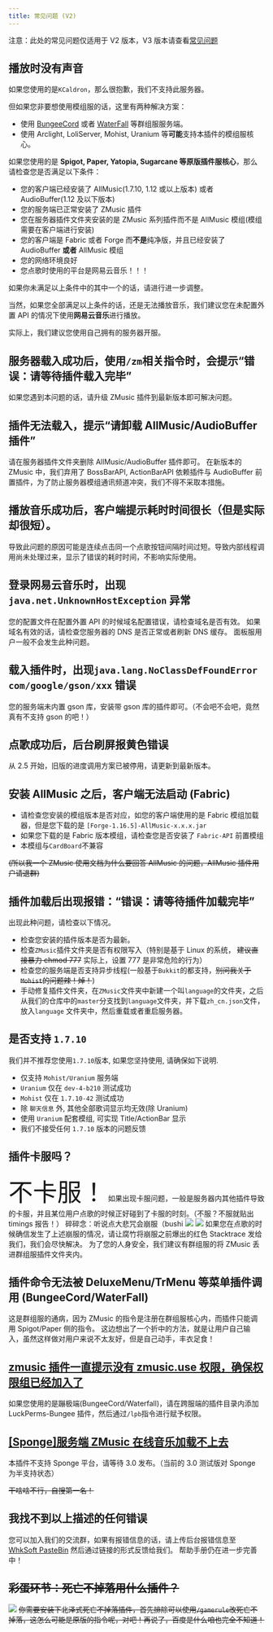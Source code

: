 ```yaml
---
title: 常见问题 (V2)
---
```


注意：此处的常见问题仅适用于 V2 版本，V3 版本请查看[常见问题](faq.md)

## 播放时没有声音

如果您使用的是`KCaldron`，那么很抱歉，我们不支持此服务器。

但如果您非要想使用模组服的话，这里有两种解决方案：

- 使用 [BungeeCord](https://www.spigotmc.org/wiki/bungeecord) 或者 [WaterFall](https://papermc.io/downloads#Waterfall)
  等群组服服务端。
- 使用 Arclight, LoliServer, Mohist, Uranium 等**可能**支持本插件的模组服核心。

如果您使用的是 **Spigot, Paper, Yatopia, Sugarcane 等原版插件服核心**，那么请检查您是否满足以下条件：

- 您的客户端已经安装了 AllMusic(1.7.10, 1.12 或以上版本) 或者 AudioBuffer(1.12 及以下版本)
- 您的服务端已正常安装了 ZMusic 插件
- 您在服务器插件文件夹安装的是 ZMusic 系列插件而不是 AllMusic 模组(模组需要在客户端进行安装)
- 您的客户端是 Fabric 或者 Forge 而**不是**纯净版，并且已经安装了 AudioBuffer **或者** AllMusic 模组
- 您的网络环境良好
- 您点歌时使用的平台是网易云音乐！！！

如果你未满足以上条件中的其中一个的话，请进行进一步调整。

当然，如果您全部满足以上条件的话，还是无法播放音乐，我们建议您在未配置外置 API 的情况下使用**网易云音乐**进行播放。

实际上，我们建议您使用自己拥有的服务器开服。

## 服务器载入成功后，使用`/zm`相关指令时，会提示“错误：请等待插件载入完毕”

如果您遇到本问题的话，请升级 ZMusic 插件到最新版本即可解决问题。

## 插件无法载入，提示“请卸载 AllMusic/AudioBuffer 插件”

请在服务器插件文件夹删除 AllMusic/AudioBuffer 插件即可。
在新版本的 ZMusic 中，我们弃用了 BossBarAPI, ActionBarAPI 依赖插件与 AudioBuffer 前置插件，为了防止服务器模组通讯频道冲突，我们不得不采取本措施。

## 播放音乐成功后，客户端提示耗时时间很长（但是实际却很短）。

导致此问题的原因可能是连续点击同一个点歌按钮间隔时间过短。导致内部线程调用尚未处理过来，显示了错误的耗时时间，不影响实际使用。

## 登录网易云音乐时，出现`java.net.UnknownHostException` 异常

您的配置文件在配置外置 API 的时候域名配置错误，请检查域名是否有效。
如果域名有效的话，请检查您服务器的 DNS 是否正常或者刷新 DNS 缓存。
面板服用户一般不会发生此种问题。

## 载入插件时，出现`java.lang.NoClassDefFoundError com/google/gson/xxx` 错误

您的服务端未内置 gson 库，安装带 gson 库的插件即可。（不会吧不会吧，竟然真有不支持 gson 的吧！）

## 点歌成功后，后台刷屏报黄色错误

从 2.5 开始，旧版的进度调用方案已被停用，请更新到最新版本。

## 安装 AllMusic 之后，客户端无法启动 (Fabric)

- 请检查您安装的模组版本是否对应，如您的客户端使用的是 Fabric 模组加载器，但是您下载的是 `[Forge-1.16.5]-AllMusic-x.x.x.jar`
- 如果您下载的是 Fabric 版本模组，请检查您是否安装了 `Fabric-API` 前置模组
- 本模组与`CardBoard`不兼容

~~(所以我一个 ZMusic 使用文档为什么要回答 AllMusic 的问题，AllMusic 插件用户请退群)~~

## 插件加载后出现报错：“错误：请等待插件加载完毕”

出现此种问题，请检查以下情况。

- 检查您安装的插件版本是否为最新。
- 检查`ZMusic`插件文件夹是否有权限写入（特别是基于 Linux 的系统， ~~建议直接暴力 chmod 777~~ 实际上，设置 777 是非常危险的行为）
- 检查您的服务端是否支持异步线程(一般基于`Bukkit`的都支持，~~别问我关于`Mohist`的问题辣！焯！~~)
- 手动修复插件文件夹，在`ZMusic`文件夹中新建一个叫`language`的文件夹，之后从我们的仓库中的`master`分支找到`language`文件夹，并下载`zh_cn.json`文件，放入`language`
  文件夹中，然后重载或者重启服务器。

## 是否支持 `1.7.10`

我们并不推荐您使用`1.7.10`版本, 如果您坚持使用, 请确保如下说明.

- 仅支持 `Mohist/Uranium` 服务端
- `Uranium` 仅在 `dev-4-b210` 测试成功
- `Mohist` 仅在 `1.7.10-42` 测试成功
- 除 `聊天信息` 外, 其他全部歌词显示均无效(除 Uranium)
- 使用 `Uranium` 配套模组, 可实现 Title/ActionBar 显示
- 我们不接受任何 `1.7.10` 版本的问题反馈

## 插件卡服吗？

<font size="25">不卡服！</font>
如果出现卡服问题，一般是服务器内其他插件导致的卡服，并且某位用户点歌的时候正好碰到了卡服的时刻。（不服？不服就贴出 timings 报告！）
碎碎念：听说点大悲咒会崩服（bushi
![](/images/dabeizhou_1.png)
![](/images/dabeizhou_2.png)
如果您在点歌的时候确信发生了上述崩服的情况，请让腐竹将崩服之前爆出的红色 Stacktrace 发给我们，我们会尽快解决。
为了您的人身安全，我们建议有群组服的将 ZMusic 丢进群组服插件文件夹内。

## 插件命令无法被 DeluxeMenu/TrMenu 等菜单插件调用 (BungeeCord/WaterFall)

这是群组服的通病，因为 ZMusic 的指令是注册在群组服核心内，而插件只能调用 Spigot/Paper 侧的指令。
这边想出了一个折中的方法，就是让用户自己输入，虽然这样做对用户来说不太友好，但是自己动手，丰衣足食！

## [zmusic 插件一直提示没有 zmusic.use 权限，确保权限组已经加入了](https://www.mcbbs.net/forum.php?mod=viewthread&tid=1310665)

如果您使用的是蹦极端(BungeeCord/Waterfall)，请在跨服端的插件目录内添加 LuckPerms-Bungee 插件，然后通过`/lpb`指令进行赋予权限。

## [[Sponge]服务端 ZMusic 在线音乐加载不上去](https://www.mcbbs.net/forum.php?mod=viewthread&tid=1048579)

本插件不支持 Sponge 平台，请等待 3.0 发布。（当前的 3.0 测试版对 Sponge 为半支持状态）

~~干啥啥不行，自搜第一名！~~

## 我找不到以上描述的任何错误

您可以加入我们的交流群，如果有报错信息的话，请上传后台报错信息至[WhkSoft PasteBin](https://paste.whksoft.cn/)
然后通过链接的形式反馈给我们。
帮助手册仍在进一步完善中！

## ~~彩蛋环节：死亡不掉落用什么插件？~~

~~![](/images/keepInventory.png)~~
~~你需要安装下北泽式死亡不掉落插件，首先排除可以使用`/gamerule`改死亡不掉落，这怎么可能是原版的指令呢，对吧！再说了，百度是什么咱也完全不知道！~~
